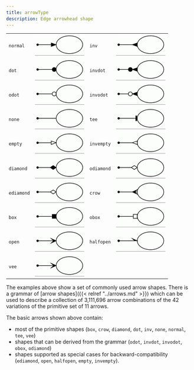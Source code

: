 ```yaml
---
title: arrowType
description: Edge arrowhead shape
---
```

<TABLE>
  <TR>
    <TD><code>normal</code></TD>
    <TD><IMG SRC="/doc/info/a_normal.gif"></TD>
    <TD><code>inv</code></TD>
    <TD><IMG SRC="/doc/info/a_inv.gif"></TD>
  </TR>
  <TR>
    <TD><code>dot</code></TD>
    <TD><IMG SRC="/doc/info/a_dot.gif"></TD>
    <TD><code>invdot</code></TD>
    <TD><IMG SRC="/doc/info/a_invdot.gif"></TD>
  </TR>
  <TR>
    <TD><code>odot</code></TD>
    <TD><IMG SRC="/doc/info/a_odot.gif"></TD>
    <TD><code>invodot</code></TD>
    <TD><IMG SRC="/doc/info/a_invodot.gif"></TD>
  </TR>
  <TR>
    <TD><code>none</code></TD>
    <TD><IMG SRC="/doc/info/a_none.gif"></TD>
    <TD><code>tee</code></TD>
    <TD><IMG SRC="/doc/info/a_tee.gif"></TD>
  </TR>
  <TR>
    <TD><code>empty</code></TD>
    <TD><IMG SRC="/doc/info/a_empty.gif"></TD>
    <TD><code>invempty</code></TD>
    <TD><IMG SRC="/doc/info/a_invempty.gif"></TD>
  </TR>
  <TR>
    <TD><code>diamond</code></TD>
    <TD><IMG SRC="/doc/info/a_diamond.gif"></TD>
    <TD><code>odiamond</code></TD>
    <TD><IMG SRC="/doc/info/a_odiamond.gif"></TD>
  </TR>
  <TR>
    <TD><code>ediamond</code></TD>
    <TD><IMG SRC="/doc/info/a_ediamond.gif"></TD>
    <TD><code>crow</code></TD>
    <TD><IMG SRC="/doc/info/a_crow.gif"></TD>
  </TR>
  <TR>
    <TD><code>box</code></TD>
    <TD><IMG SRC="/doc/info/a_box.gif"></TD>
    <TD><code>obox</code></TD>
    <TD><IMG SRC="/doc/info/a_obox.gif"></TD>
  </TR>
  <TR>
    <TD><code>open</code></TD>
    <TD><IMG SRC="/doc/info/a_open.gif"></TD>
    <TD><code>halfopen</code></TD>
    <TD><IMG SRC="/doc/info/a_halfopen.gif"></TD>
  </TR>
  <TR>
    <TD><code>vee</code></TD>
    <TD><IMG SRC="/doc/info/a_open.gif"></TD>
  </TR>
</TABLE>

The examples above show a set of commonly used arrow shapes.
There is a grammar of [arrow shapes]({{< relref "../arrows.md" >}})
which can be used to describe a collection of 3,111,696 arrow combinations of the 
42 variations of the primitive set of 11 arrows.

The basic arrows shown
above contain:

* most of the primitive shapes (`box`, `crow`, `diamond`, `dot`, `inv`, `none`, `normal`, `tee`, `vee`)
* shapes that can be derived from the grammar (`odot`, `invdot`, `invodot`, `obox`, `odiamond`)
* shapes supported as special cases for backward-compatibility (`ediamond`, `open`, `halfopen`, `empty`, `invempty`).
